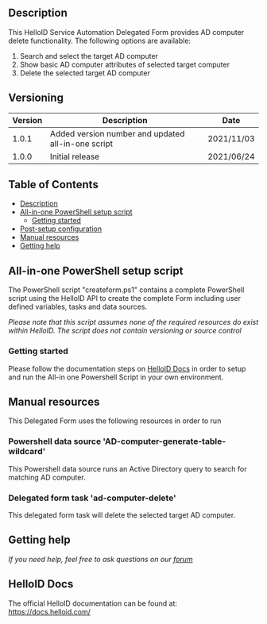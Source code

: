 <!-- Description -->
## Description
This HelloID Service Automation Delegated Form provides AD computer delete functionality. The following options are available:
 1. Search and select the target AD computer
 2. Show basic AD computer attributes of selected target computer
 4. Delete the selected target AD computer

## Versioning
| Version | Description | Date |
| - | - | - |
| 1.0.1   | Added version number and updated all-in-one script | 2021/11/03  |
| 1.0.0   | Initial release | 2021/06/24  |

<!-- TABLE OF CONTENTS -->
## Table of Contents
* [Description](#description)
* [All-in-one PowerShell setup script](#all-in-one-powershell-setup-script)
  * [Getting started](#getting-started)
* [Post-setup configuration](#post-setup-configuration)
* [Manual resources](#manual-resources)
* [Getting help](#getting-help)


## All-in-one PowerShell setup script
The PowerShell script "createform.ps1" contains a complete PowerShell script using the HelloID API to create the complete Form including user defined variables, tasks and data sources.

 _Please note that this script assumes none of the required resources do exist within HelloID. The script does not contain versioning or source control_


### Getting started
Please follow the documentation steps on [HelloID Docs](https://docs.helloid.com/hc/en-us/articles/360017556559-Service-automation-GitHub-resources) in order to setup and run the All-in one Powershell Script in your own environment.

## Manual resources
This Delegated Form uses the following resources in order to run

### Powershell data source 'AD-computer-generate-table-wildcard'
This Powershell data source runs an Active Directory query to search for matching AD computer.

### Delegated form task 'ad-computer-delete'
This delegated form task will delete the selected target AD computer.

## Getting help
_If you need help, feel free to ask questions on our [forum](https://forum.helloid.com/forum/helloid-connectors/service-automation/503-helloid-sa-active-directory-delete-computer-object)_

## HelloID Docs
The official HelloID documentation can be found at: https://docs.helloid.com/
